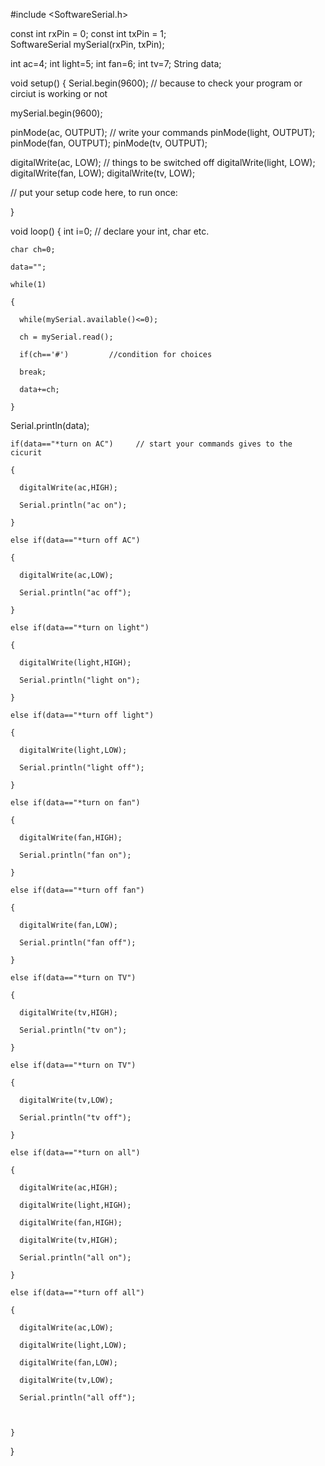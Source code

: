#include <SoftwareSerial.h>

const int rxPin = 0;
const int txPin = 1;               
SoftwareSerial mySerial(rxPin, txPin);

int ac=4;
int light=5;
int fan=6;
int tv=7;
String data;


void setup() {
  Serial.begin(9600);    // because to check your program or circiut is working or not

   mySerial.begin(9600);

   pinMode(ac, OUTPUT);       // write your commands
   pinMode(light, OUTPUT);
   pinMode(fan, OUTPUT);
   pinMode(tv, OUTPUT);

   digitalWrite(ac, LOW);     // things to be switched off
   digitalWrite(light, LOW);
   digitalWrite(fan, LOW);
   digitalWrite(tv, LOW);


  // put your setup code here, to run once:

}

void loop() {
  int i=0;       // declare your int, char etc.

    char ch=0;

    data="";

    while(1)

    { 

      while(mySerial.available()<=0);

      ch = mySerial.read();

      if(ch=='#')         //condition for choices

      break;

      data+=ch;

    }

   Serial.println(data);

    

    if(data=="*turn on AC")     // start your commands gives to the cicurit

    { 

      digitalWrite(ac,HIGH);

      Serial.println("ac on");

    }

    else if(data=="*turn off AC")

    {

      digitalWrite(ac,LOW);

      Serial.println("ac off");

    }

    else if(data=="*turn on light")

    {

      digitalWrite(light,HIGH);

      Serial.println("light on");

    }

    else if(data=="*turn off light")

    {

      digitalWrite(light,LOW);

      Serial.println("light off");

    }

    else if(data=="*turn on fan")

    {

      digitalWrite(fan,HIGH);

      Serial.println("fan on");

    }

    else if(data=="*turn off fan")

    {

      digitalWrite(fan,LOW);

      Serial.println("fan off");

    }

    else if(data=="*turn on TV")

    {

      digitalWrite(tv,HIGH);

      Serial.println("tv on");

    }

    else if(data=="*turn on TV")

    {

      digitalWrite(tv,LOW);

      Serial.println("tv off");

    }

    else if(data=="*turn on all")

    {

      digitalWrite(ac,HIGH);

      digitalWrite(light,HIGH);

      digitalWrite(fan,HIGH);

      digitalWrite(tv,HIGH);

      Serial.println("all on");

    }

    else if(data=="*turn off all")

    {

      digitalWrite(ac,LOW);

      digitalWrite(light,LOW);

      digitalWrite(fan,LOW);

      digitalWrite(tv,LOW);

      Serial.println("all off");

    

    }

  
  

}
